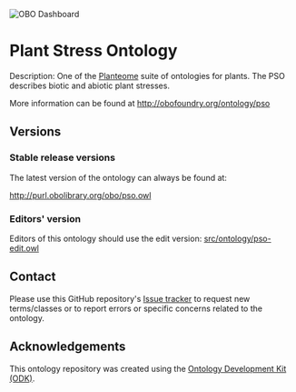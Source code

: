 
![OBO Dashboard]([https://github.com/marieALaporte/pso/workflows/CI/badge.svg](http://dashboard.obofoundry.org/dashboard/pso/dashboard.html))
# Plant Stress Ontology

Description: One of the [Planteome](https://planteome.org/) suite of ontologies for plants. The PSO describes biotic and abiotic plant stresses.

More information can be found at http://obofoundry.org/ontology/pso

## Versions

### Stable release versions

The latest version of the ontology can always be found at:

http://purl.obolibrary.org/obo/pso.owl

### Editors' version

Editors of this ontology should use the edit version: [src/ontology/pso-edit.owl](src/ontology/pso-edit.owl)

## Contact

Please use this GitHub repository's [Issue tracker](https://github.com/Planteome/plant-stress-ontology/issues) to request new terms/classes or to report errors or specific concerns related to the ontology.

## Acknowledgements

This ontology repository was created using the [Ontology Development Kit (ODK)](https://github.com/INCATools/ontology-development-kit).
